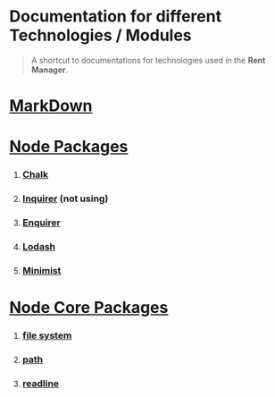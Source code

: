 # Documentation for different Technologies / Modules

> A shortcut to documentations for technologies used in the **Rent Manager**.

# [MarkDown](https://www.markdownguide.org/basic-syntax/#code-blocks)
# [Node Packages](https://www.npmjs.com)
1. ### [Chalk](https://www.npmjs.com/package/chalk)
2. ### [Inquirer](https://www.npmjs.com/package/inquirer) (not using)
2. ### [Enquirer](https://www.npmjs.com/package/enquirer)
3. ### [Lodash](https://lodash.com/docs/4.17.15)
4. ### [Minimist](https://www.npmjs.com/package/minimist)

# [Node Core Packages](https://nodejs.org/api/)
1. ### [file system](https://nodejs.org/api/fs.html)
2. ### [path](https://nodejs.org/api/path.html)
3. ### [readline](https://nodejs.org/api/readline.html)
